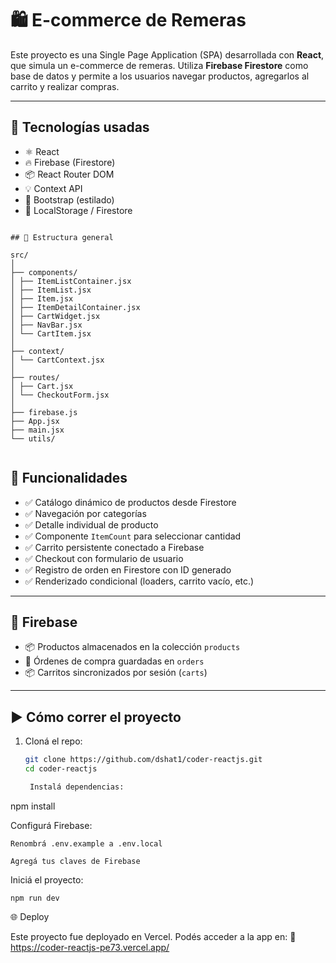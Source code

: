 # 🛍️ E-commerce de Remeras

Este proyecto es una Single Page Application (SPA) desarrollada con **React**, que simula un e-commerce de remeras. Utiliza **Firebase Firestore** como base de datos y permite a los usuarios navegar productos, agregarlos al carrito y realizar compras.

---

## 🚀 Tecnologías usadas

- ⚛️ React
- 🔥 Firebase (Firestore)
- 📦 React Router DOM
- 💡 Context API
- 💅 Bootstrap (estilado)
- 💾 LocalStorage / Firestore

~~~

## 📁 Estructura general

src/
│
├── components/
│ ├── ItemListContainer.jsx
│ ├── ItemList.jsx
│ ├── Item.jsx
│ ├── ItemDetailContainer.jsx
│ ├── CartWidget.jsx
│ ├── NavBar.jsx
│ └── CartItem.jsx
│
├── context/
│ └── CartContext.jsx
│
├── routes/
│ ├── Cart.jsx
│ └── CheckoutForm.jsx
│
├── firebase.js
├── App.jsx
├── main.jsx
└── utils/


~~~

## 🔧 Funcionalidades

- ✅ Catálogo dinámico de productos desde Firestore
- ✅ Navegación por categorías
- ✅ Detalle individual de producto
- ✅ Componente `ItemCount` para seleccionar cantidad
- ✅ Carrito persistente conectado a Firebase
- ✅ Checkout con formulario de usuario
- ✅ Registro de orden en Firestore con ID generado
- ✅ Renderizado condicional (loaders, carrito vacío, etc.)

---

## 🔗 Firebase

- 📦 Productos almacenados en la colección `products`
- 🧾 Órdenes de compra guardadas en `orders`
- 📦 Carritos sincronizados por sesión (`carts`)

---

## ▶️ Cómo correr el proyecto

1. Cloná el repo:
   ```bash
   git clone https://github.com/dshat1/coder-reactjs.git
   cd coder-reactjs

    Instalá dependencias:

npm install

Configurá Firebase:

    Renombrá .env.example a .env.local

    Agregá tus claves de Firebase

Iniciá el proyecto:

    npm run dev

🌐 Deploy

Este proyecto fue deployado en Vercel.
Podés acceder a la app en:
📎 https://coder-reactjs-pe73.vercel.app/
